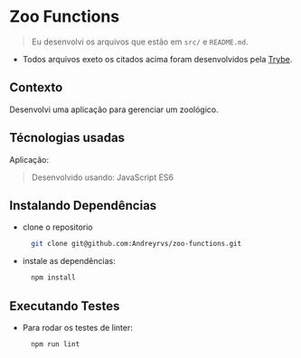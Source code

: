 # Zoo Functions

> Eu desenvolvi os arquivos que estão em `src/` e `README.md`.

* Todos arquivos exeto os citados acima foram desenvolvidos pela [Trybe](https://www.betrybe.com/).

## Contexto

Desenvolvi uma aplicação para gerenciar um zoológico.

## Técnologias usadas

Aplicação:
> Desenvolvido usando: JavaScript ES6

## Instalando Dependências

* clone o repositorio

  ```bash
    git clone git@github.com:Andreyrvs/zoo-functions.git
  ```

* instale as dependências:
  ```bash
    npm install
  ```

## Executando Testes

* Para rodar os testes de linter:

  ```bash
    npm run lint
  ```
